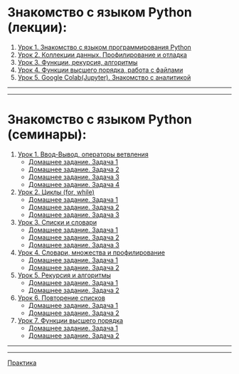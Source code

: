 
# **Знакомство с языком Python (лекции):**

1. [Урок 1. Знакомство с языком программирования Python](https://github.com/olgashenkel/Python_course/tree/main/Lesson_1)
2. [Урок 2. Коллекции данных. Профилирование и отладка](https://github.com/olgashenkel/Python_course/tree/main/Lesson_2)
3. [Урок 3. Функции, рекурсия, алгоритмы](https://github.com/olgashenkel/Python_course/tree/main/Lesson_3)
4. [Урок 4. Функции высшего порядка, работа с файлами](https://github.com/olgashenkel/Python_course/tree/main/Lesson_4)
5. [Урок 5. Google Colab&#40;Jupyter&#41;. Знакомство с аналитикой](https://github.com/olgashenkel/Python_course/tree/main/Lesson_5)

---
---

# **Знакомство с языком Python (семинары):**
1. [Урок 1. Ввод-Вывод, операторы ветвления](https://github.com/olgashenkel/Python_course/tree/main/Seminar_1)
   * [Домашнее задание. Задача 1](https://github.com/olgashenkel/Python_course/blob/main/Seminar_1/DZ_1.py)
   * [Домашнее задание. Задача 2](https://github.com/olgashenkel/Python_course/blob/main/Seminar_1/DZ_2.py)
   * [Домашнее задание. Задача 3](https://github.com/olgashenkel/Python_course/blob/main/Seminar_1/DZ_3.py)
   * [Домашнее задание. Задача 4](https://github.com/olgashenkel/Python_course/blob/main/Seminar_1/DZ_4.py)
2. [Урок 2. Циклы (for, while)](https://github.com/olgashenkel/Python_course/tree/main/Seminar_2)
   * [Домашнее задание. Задача 1](https://github.com/olgashenkel/Python_course/blob/main/Seminar_2/DZ_1.py)
   * [Домашнее задание. Задача 2](https://github.com/olgashenkel/Python_course/blob/main/Seminar_2/DZ_2.py)
   * [Домашнее задание. Задача 3](https://github.com/olgashenkel/Python_course/blob/main/Seminar_2/DZ_3.py)
3. [Урок 3. Списки и словари](https://github.com/olgashenkel/Python_course/tree/main/Seminar_3)
   * [Домашнее задание. Задача 1](https://github.com/olgashenkel/Python_course/blob/main/Seminar_3/DZ_1.py)
   * [Домашнее задание. Задача 2](https://github.com/olgashenkel/Python_course/blob/main/Seminar_3/DZ_2.py)
   * [Домашнее задание. Задача 3](https://github.com/olgashenkel/Python_course/blob/main/Seminar_3/DZ_3.py)
4. [Урок 4. Словари, множества и профилирование](https://github.com/olgashenkel/Python_course/tree/main/Seminar_4)
   * [Домашнее задание. Задача 1](https://github.com/olgashenkel/Python_course/blob/main/Seminar_4/DZ_1.py)
   * [Домашнее задание. Задача 2](https://github.com/olgashenkel/Python_course/blob/main/Seminar_4/DZ_2.py)
5. [Урок 5. Рекурсия и алгоритмы](https://github.com/olgashenkel/Python_course/tree/main/Seminar_5)
   * [Домашнее задание. Задача 1](https://github.com/olgashenkel/Python_course/blob/main/Seminar_5/DZ_1.py)
   * [Домашнее задание. Задача 2](https://github.com/olgashenkel/Python_course/blob/main/Seminar_5/DZ_2.py)
6. [Урок 6. Повторение списков](https://github.com/olgashenkel/Python_course/tree/main/Seminar_6)
   * [Домашнее задание. Задача 1](https://github.com/olgashenkel/Python_course/blob/main/Seminar_6/DZ_1.py)
   * [Домашнее задание. Задача 2](https://github.com/olgashenkel/Python_course/blob/main/Seminar_6/DZ_2.py)
7. [Урок 7. Функции высшего порядка]()
   * [Домашнее задание. Задача 1](https://github.com/olgashenkel/Python_course/blob/main/Seminar_7/DZ_1.py)
   * [Домашнее задание. Задача 2](https://github.com/olgashenkel/Python_course/blob/main/Seminar_7/DZ_2.py)

[//]: # (8. [Урок 8. Работа с файлами]&#40;&#41;)

[//]: # (   * [Домашнее задание]&#40;&#41;)

[//]: # (9. [Урок 9. Работа с табличными данными]&#40;&#41;)

[//]: # (   * [Домашнее задание. Задача 1]&#40;&#41;)

[//]: # (   * [Домашнее задание. Задача 2]&#40;&#41;)

[//]: # (10. [Урок 10. Построение графиков]&#40;&#41;)

[//]: # (    * [Промежуточная аттестация]&#40;&#41;)


---
---

[Практика](https://github.com/olgashenkel/Python_course/tree/main/Practice)